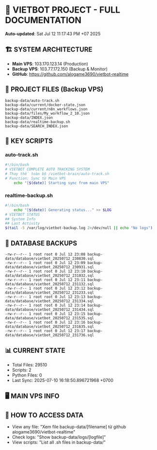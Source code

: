 # 🤖 VIETBOT PROJECT - FULL DOCUMENTATION
**Auto-updated**: Sat Jul 12 11:17:43 PM +07 2025

## 🏗️ SYSTEM ARCHITECTURE
- **Main VPS**: 103.170.123.14 (Production)
- **Backup VPS**: 103.77.172.150 (Backup & Monitor)
- **GitHub**: https://github.com/alogame3690/vietbot-realtime

## 📁 PROJECT FILES (Backup VPS)
```
backup-data/auto-track.sh
backup-data/current/docker-state.json
backup-data/current/n8n_workflows.json
backup-data/files/My_workflow_2_10.json
backup-data/INDEX.json
backup-data/realtime-backup.sh
backup-data/SEARCH_INDEX.json
```

## 🔧 KEY SCRIPTS
### auto-track.sh
```bash
#!/bin/bash
# VIETBOT COMPLETE AUTO TRACKING SYSTEM
# Thay thế toàn bộ /vietbot-brain/auto-track.sh
# Function: Sync từ Main VPS
    echo "[$(date)] Starting sync from main VPS"
```
### realtime-backup.sh
```bash
#!/bin/bash
    echo "[$(date)] Generating status..." >> $LOG
# VIETBOT STATUS
## System Info
## Last Activity
$(tail -5 /var/log/vietbot-backup.log 2>/dev/null || echo "No logs")
```

## 💾 DATABASE BACKUPS
```
-rw-r--r-- 1 root root 0 Jul 12 23:08 backup-data/database/vietbot_20250712_230830.sql
-rw-r--r-- 1 root root 0 Jul 12 23:09 backup-data/database/vietbot_20250712_230931.sql
-rw-r--r-- 1 root root 0 Jul 12 23:10 backup-data/database/vietbot_20250712_231032.sql
-rw-r--r-- 1 root root 0 Jul 12 23:11 backup-data/database/vietbot_20250712_231132.sql
-rw-r--r-- 1 root root 0 Jul 12 23:12 backup-data/database/vietbot_20250712_231233.sql
-rw-r--r-- 1 root root 0 Jul 12 23:13 backup-data/database/vietbot_20250712_231334.sql
-rw-r--r-- 1 root root 0 Jul 12 23:14 backup-data/database/vietbot_20250712_231434.sql
-rw-r--r-- 1 root root 0 Jul 12 23:15 backup-data/database/vietbot_20250712_231535.sql
-rw-r--r-- 1 root root 0 Jul 12 23:16 backup-data/database/vietbot_20250712_231635.sql
-rw-r--r-- 1 root root 0 Jul 12 23:17 backup-data/database/vietbot_20250712_231736.sql
```

## 📊 CURRENT STATE
- Total Files: 29510
- Scripts: 2
- Python Files: 0
- Last Sync: 2025-07-10 16:18:50.896721968 +0700

## 🖥️ MAIN VPS INFO


## 🚨 HOW TO ACCESS DATA
- View any file: "Xem file backup-data/[filename] từ github alogame3690/vietbot-realtime"
- Check logs: "Show backup-data/logs/[logfile]"
- View scripts: "List all .sh files in backup-data/"
